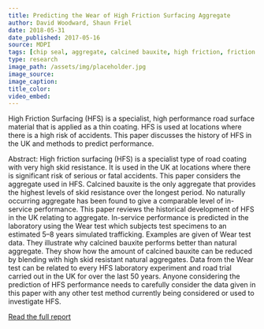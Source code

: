 ```yaml
---
title: Predicting the Wear of High Friction Surfacing Aggregate
author: David Woodward, Shaun Friel
date: 2018-05-31
date_published: 2017-05-16
source: MDPI
tags: [chip seal, aggregate, calcined bauxite, high friction, friction numbers, safety]
type: research
image_path: /assets/img/placeholder.jpg
image_source:
image_caption:
title_color:
video_embed:
---
```

High Friction Surfacing (HFS) is a specialist, high performance road surface material that is applied as a thin coating. HFS is used at locations where there is a high risk of accidents. This paper discusses the history of HFS in the UK and methods to predict performance.
<!--more-->

Abstract: High friction surfacing (HFS) is a specialist type of road coating with very high skid resistance. It is used in the UK at locations where there is significant risk of serious or fatal accidents. This paper considers the aggregate used in HFS. Calcined bauxite is the only aggregate that provides the highest levels of skid resistance over the longest period. No naturally occurring aggregate has been found to give a comparable level of in-service performance. This paper reviews the historical development of HFS in the UK relating to aggregate. In-service performance is predicted in the laboratory using the Wear test which subjects test specimens to an estimated 5–8 years simulated trafficking. Examples are given of Wear test data. They illustrate why calcined bauxite performs better than natural aggregate. They show how the amount of calcined bauxite can be reduced by blending with high skid resistant natural aggregates. Data from the Wear test can be related to every HFS laboratory experiment and road trial carried out in the UK for over the last 50 years. Anyone considering the prediction of HFS performance needs to carefully consider the data given in this paper with any other test method currently being considered or used to investigate HFS.

[Read the full report](http://www.mdpi.com/2079-6412/7/5/71 "MDPI")
